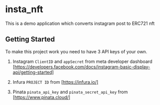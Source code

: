 # insta_nft

This is a demo application which converts instagram post to ERC721 nft

## Getting Started

To make this project work you need to have 3 API keys of your own.

1. Instagram `ClientID` and `appSecret` from meta developer dashboard
    [https://developers.facebook.com/docs/instagram-basic-display-api/getting-started]

2. Infura `PROJECT ID` from [https://infura.io/]

3. Pinata `pinata_api_key` and `pinata_secret_api_key` from [https://www.pinata.cloud/]
